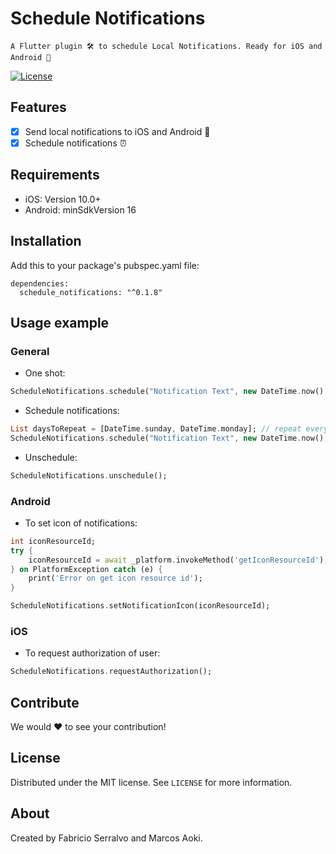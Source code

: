 # Schedule Notifications
    A Flutter plugin 🛠 to schedule Local Notifications. Ready for iOS and Android 🚀

[![License][license-image]][license-url]

## Features

- [x] Send local notifications to iOS and Android 📢
- [x] Schedule notifications ⏰

## Requirements

- iOS: Version 10.0+
- Android: minSdkVersion 16

## Installation

Add this to your package's pubspec.yaml file:

```
dependencies:
  schedule_notifications: "^0.1.8"
```

## Usage example

### General
- One shot:
```dart
ScheduleNotifications.schedule("Notification Text", new DateTime.now(), []);
```

- Schedule notifications:
```dart
List daysToRepeat = [DateTime.sunday, DateTime.monday]; // repeat every sunday and monday
ScheduleNotifications.schedule("Notification Text", new DateTime.now(), daysToRepeat);
```

- Unschedule:
```dart
ScheduleNotifications.unschedule();
```

### Android
- To set icon of notifications:

```dart
int iconResourceId;
try {
    iconResourceId = await _platform.invokeMethod('getIconResourceId');
} on PlatformException catch (e) {
    print('Error on get icon resource id');
}

ScheduleNotifications.setNotificationIcon(iconResourceId);
```

### iOS
- To request authorization of user:

```dart
ScheduleNotifications.requestAuthorization();
```

## Contribute

We would ❤️ to see your contribution!

## License

Distributed under the MIT license. See ``LICENSE`` for more information.

## About

Created by Fabricio Serralvo and Marcos Aoki.

[license-image]: https://img.shields.io/badge/License-MIT-blue.svg
[license-url]: LICENSE
